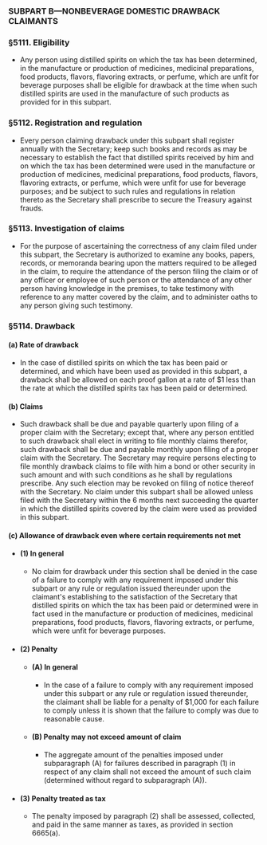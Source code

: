 ### SUBPART B—NONBEVERAGE DOMESTIC DRAWBACK CLAIMANTS

### §5111. Eligibility
* Any person using distilled spirits on which the tax has been determined, in the manufacture or production of medicines, medicinal preparations, food products, flavors, flavoring extracts, or perfume, which are unfit for beverage purposes shall be eligible for drawback at the time when such distilled spirits are used in the manufacture of such products as provided for in this subpart.

### §5112. Registration and regulation
* Every person claiming drawback under this subpart shall register annually with the Secretary; keep such books and records as may be necessary to establish the fact that distilled spirits received by him and on which the tax has been determined were used in the manufacture or production of medicines, medicinal preparations, food products, flavors, flavoring extracts, or perfume, which were unfit for use for beverage purposes; and be subject to such rules and regulations in relation thereto as the Secretary shall prescribe to secure the Treasury against frauds.

### §5113. Investigation of claims
* For the purpose of ascertaining the correctness of any claim filed under this subpart, the Secretary is authorized to examine any books, papers, records, or memoranda bearing upon the matters required to be alleged in the claim, to require the attendance of the person filing the claim or of any officer or employee of such person or the attendance of any other person having knowledge in the premises, to take testimony with reference to any matter covered by the claim, and to administer oaths to any person giving such testimony.

### §5114. Drawback
#### (a) Rate of drawback
* In the case of distilled spirits on which the tax has been paid or determined, and which have been used as provided in this subpart, a drawback shall be allowed on each proof gallon at a rate of $1 less than the rate at which the distilled spirits tax has been paid or determined.

#### (b) Claims
* Such drawback shall be due and payable quarterly upon filing of a proper claim with the Secretary; except that, where any person entitled to such drawback shall elect in writing to file monthly claims therefor, such drawback shall be due and payable monthly upon filing of a proper claim with the Secretary. The Secretary may require persons electing to file monthly drawback claims to file with him a bond or other security in such amount and with such conditions as he shall by regulations prescribe. Any such election may be revoked on filing of notice thereof with the Secretary. No claim under this subpart shall be allowed unless filed with the Secretary within the 6 months next succeeding the quarter in which the distilled spirits covered by the claim were used as provided in this subpart.

#### (c) Allowance of drawback even where certain requirements not met
* #### (1) In general
  * No claim for drawback under this section shall be denied in the case of a failure to comply with any requirement imposed under this subpart or any rule or regulation issued thereunder upon the claimant's establishing to the satisfaction of the Secretary that distilled spirits on which the tax has been paid or determined were in fact used in the manufacture or production of medicines, medicinal preparations, food products, flavors, flavoring extracts, or perfume, which were unfit for beverage purposes.

* #### (2) Penalty
  * #### (A) In general
    * In the case of a failure to comply with any requirement imposed under this subpart or any rule or regulation issued thereunder, the claimant shall be liable for a penalty of $1,000 for each failure to comply unless it is shown that the failure to comply was due to reasonable cause.

  * #### (B) Penalty may not exceed amount of claim
    * The aggregate amount of the penalties imposed under subparagraph (A) for failures described in paragraph (1) in respect of any claim shall not exceed the amount of such claim (determined without regard to subparagraph (A)).

* #### (3) Penalty treated as tax
  * The penalty imposed by paragraph (2) shall be assessed, collected, and paid in the same manner as taxes, as provided in section 6665(a).